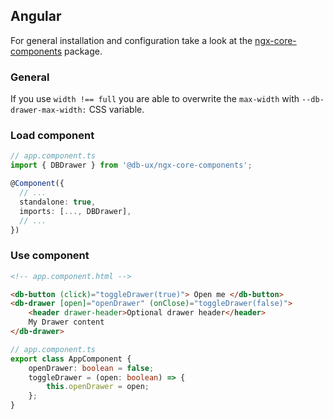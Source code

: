 <!--
SPDX-FileCopyrightText: 2025 DB Systel GmbH

SPDX-License-Identifier: Apache-2.0
-->

## Angular

For general installation and configuration take a look at the [ngx-core-components](https://www.npmjs.com/package/@db-ux/ngx-core-components) package.

### General

If you use `width !== full` you are able to overwrite the `max-width` with `--db-drawer-max-width:` CSS variable.

### Load component

```ts app.component.ts
// app.component.ts
import { DBDrawer } from '@db-ux/ngx-core-components';

@Component({
  // ...
  standalone: true,
  imports: [..., DBDrawer],
  // ...
})
```

### Use component

```html app.component.html
<!-- app.component.html -->

<db-button (click)="toggleDrawer(true)"> Open me </db-button>
<db-drawer [open]="openDrawer" (onClose)="toggleDrawer(false)">
	<header drawer-header>Optional drawer header</header>
	My Drawer content
</db-drawer>
```

```ts app.component.ts
// app.component.ts
export class AppComponent {
	openDrawer: boolean = false;
	toggleDrawer = (open: boolean) => {
		this.openDrawer = open;
	};
}
```
